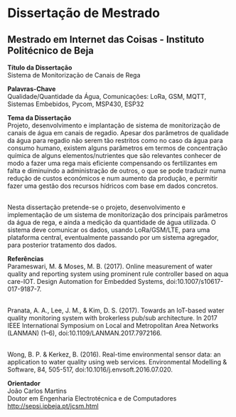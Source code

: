﻿# Dissertação de Mestrado

## Mestrado em Internet das Coisas - Instituto Politécnico de Beja

<b>Título da Dissertação</b>
<br>Sistema de Monitorização de Canais de Rega

<b>Palavras-Chave</b>
<br>Qualidade/Quantidade da Água, Comunicações: LoRa, GSM, MQTT, Sistemas Embebidos, Pycom, MSP430, ESP32

<b>Tema da Dissertação</b>
<br>Projeto, desenvolvimento e implantação de sistema de monitorização de canais de água em canais de regadio. Apesar dos parâmetros de qualidade da água para regadio não serem tão restritos como no caso da água para consumo humano, existem alguns parâmetros em termos de concentração química de alguns elementos/nutrientes que são relevantes conhecer de modo a fazer uma rega mais eficiente compensando os fertilizantes em falta e diminuindo a administração de outros, o que se pode traduzir numa redução de custos económicos e num aumento da produção, e permitir fazer uma gestão dos recursos hídricos com base em dados concretos.

<br>Nesta dissertação pretende-se o projeto, desenvolvimento e implementação de um sistema de monitorização dos principais parâmetros da água de rega, e ainda a medição da quantidade de água utilizada. O sistema deve comunicar os dados, usando LoRa/GSM/LTE, para uma plataforma central, eventualmente passando por um sistema agregador, para posterior tratamento dos dados.

<b>Referências</b>
<br>Parameswari, M. & Moses, M. B. (2017). Online measurement of water quality and reporting system using prominent rule controller based on aqua care-IOT. Design Automation for Embedded Systems, doi:10.1007/s10617-017-9187-7.

<br>Pranata, A. A., Lee, J. M., & Kim, D. S. (2017). Towards an IoT-based water quality monitoring system with brokerless pub/sub architecture. In 2017 IEEE International Symposium on Local and Metropolitan Area Networks (LANMAN) (1–6), doi:10.1109/LANMAN.2017.7972166.

<br>Wong, B. P. & Kerkez, B. (2016). Real-time environmental sensor data: an application to water quality using web services. Environmental Modelling & Software, 84, 505-517, doi:10.1016/j.envsoft.2016.07.020.

<b>Orientador</b>
<br>João Carlos Martins
<br>Doutor em Engenharia Electrotécnica e de Computadores
<br>http://sepsi.ipbeja.pt/jcsm.html
